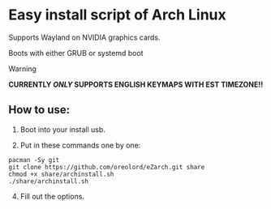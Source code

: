 
# Easy install script of Arch Linux 
Supports Wayland on NVIDIA graphics cards. 

Boots with either GRUB or systemd boot

> [!WARNING]
> **CURRENTLY _ONLY_ SUPPORTS ENGLISH KEYMAPS WITH EST TIMEZONE!!**


## How to use:
1. Boot into your install usb.

2. Put in these commands one by one:
```
pacman -Sy git
git clone https://github.com/oreolord/eZarch.git share
chmod +x share/archinstall.sh
./share/archinstall.sh
```
4. Fill out the options.
